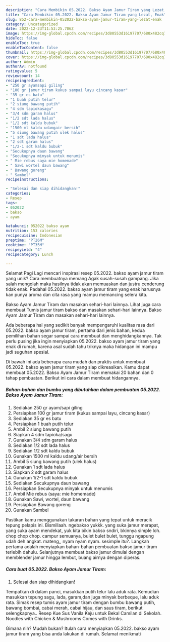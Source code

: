 ```yaml
---
description: "Cara Membikin 05.2022. Bakso Ayam Jamur Tiram yang Lezat, Enak"
title: "Cara Membikin 05.2022. Bakso Ayam Jamur Tiram yang Lezat, Enak"
slug: 852-cara-membikin-052022-bakso-ayam-jamur-tiram-yang-lezat-enak
category: Uncategorized
date: 2022-12-23T11:53:25.706Z
image: https://img-global.cpcdn.com/recipes/3d80553d16197707/680x482cq70/052022-bakso-ayam-jamur-tiram-foto-resep-utama.jpg
hideToc: false
enableToc: true
enableTocContent: false
thumbnail: https://img-global.cpcdn.com/recipes/3d80553d16197707/680x482cq70/052022-bakso-ayam-jamur-tiram-foto-resep-utama.jpg
cover: https://img-global.cpcdn.com/recipes/3d80553d16197707/680x482cq70/052022-bakso-ayam-jamur-tiram-foto-resep-utama.jpg
author: Admin
authorAv: notfound
ratingvalue: 5
reviewcount: 14
recipeingredient:
- "250 gr ayamsapi giling"
- "100 gr jamur tiram kukus sampai layu cincang kasar"
- "35 gr es batu"
- "1 buah putih telur"
- "2 siung bawang putih"
- "4 sdm tapiokasagu"
- "3/4 sdm garam halus"
- "1/2 sdt lada halus"
- "1/2 sdt kaldu bubuk"
- "1500 ml kaldu udangair bersih"
- "5 siung bawang putih ulek halus"
- "1 sdt lada halus"
- "2 sdt garam halus"
- "1/2-1 sdt kaldu bubuk"
- "Secukupnya daun bawang"
- "Secukupnya minyak untuk menumis"
- " Mie rebus saya mie homemade"
- " Sawi wortel daun bawang"
- " Bawang goreng"
- " Sambel"
recipeinstructions:

- "Selesai dan siap dihidangkan!"
categories:
- Resep
tags:
- 052022
- bakso
- ayam

katakunci: 052022 bakso ayam 
nutrition: 153 calories
recipecuisine: Indonesian
preptime: "PT26M"
cooktime: "PT35M"
recipeyield: "4"
recipecategory: Lunch

---
```



Selamat Pagi Lagi mencari inspirasi resep 05.2022. bakso ayam jamur tiram yang unik? Cara membuatnya memang Agak susah-susah gampang. Jika salah mengolah maka hasilnya tidak akan memuaskan dan justru cenderung tidak enak. Padahal 05.2022. bakso ayam jamur tiram yang enak harusnya kan punya aroma dan cita rasa yang mampu memancing selera kita.


Bakso Ayam Jamur Tiram dan masakan sehari-hari lainnya. Lihat juga cara membuat Tumis jamur tiram bakso dan masakan sehari-hari lainnya. Bakso Ayam Jamur Tiram dan masakan sehari-hari lainnya.

Ada beberapa hal yang sedikit banyak mempengaruhi kualitas rasa dari 05.2022. bakso ayam jamur tiram, pertama dari jenis bahan, kedua pemilihan bahan segar sampai cara membuat dan menghidangkannya. Tak perlu pusing jika ingin menyiapkan 05.2022. bakso ayam jamur tiram yang enak di rumah, karena asal sudah tahu triknya maka hidangan ini mampu jadi suguhan spesial.


Di bawah ini ada beberapa cara mudah dan praktis untuk membuat 05.2022. bakso ayam jamur tiram yang siap dikreasikan. Kamu dapat membuat 05.2022. Bakso Ayam Jamur Tiram memakai 20 bahan dan 0 tahap pembuatan. Berikut ini cara dalam membuat hidangannya.

<!--inarticleads1-->

##### Bahan-bahan dan bumbu yang dibutuhkan dalam pembuatan 05.2022. Bakso Ayam Jamur Tiram:

1. Sediakan 250 gr ayam/sapi giling
1. Persiapkan 100 gr jamur tiram (kukus sampai layu, cincang kasar)
1. Sediakan 35 gr es batu
1. Persiapkan 1 buah putih telur
1. Ambil 2 siung bawang putih
1. Siapkan 4 sdm tapioka/sagu
1. Gunakan 3/4 sdm garam halus
1. Sediakan 1/2 sdt lada halus
1. Sediakan 1/2 sdt kaldu bubuk
1. Gunakan 1500 ml kaldu udang/air bersih
1. Ambil 5 siung bawang putih (ulek halus)
1. Gunakan 1 sdt lada halus
1. Siapkan 2 sdt garam halus
1. Gunakan 1/2-1 sdt kaldu bubuk
1. Sediakan Secukupnya daun bawang
1. Persiapkan Secukupnya minyak untuk menumis
1. Ambil  Mie rebus (saya: mie homemade)
1. Gunakan  Sawi, wortel, daun bawang
1. Persiapkan  Bawang goreng
1. Gunakan  Sambel


Pastikan kamu menggunakan takaran bahan yang tepat untuk meracik tepung pelapis ini. Bismillaah. ngebakso yukkk. yang suka jamur merapat, yang suka ayam mendekat, yuk kita bikin bakso sndiri, bkinnya simple loh. chop chop chop. campur semuanya, bulet bulet bulet, tunggu ngapung udah deh angkat. mateng,, nyam nyam nyam. sesimple itu?. Langkah pertama adalah menyiapkan bahan-bahan pembuatan bakso jamur tiram terlebih dahulu. Selanjutnya membuat bakso jamur dimulai dengan memblender jamur hingga lembut, buang airnya dengan diperas. 

<!--inarticleads2-->

##### Cara buat 05.2022. Bakso Ayam Jamur Tiram:


1. Selesai dan siap dihidangkan!

Tempatkan di dalam panci, masukkan putih telur lalu aduk rata. Kemudian masukkan tepung sagu, lada, garam,dan juga minyak berbeque, lalu aduk rata. Simak resep tumis ayam jamur tiram dengan bumbu bawang putih, bawang bombai, cabai merah, cabai hijau, dan saus tiram, berikut selengkapnya.. Resep Kue Sus Vanila Keju untuk Bekal Camilan di Sekolah. Noodles with Chicken &amp; Mushrooms Comes with Drinks. 

Gimana nih? Mudah bukan? Itulah cara menyiapkan 05.2022. bakso ayam jamur tiram yang bisa anda lakukan di rumah. Selamat menikmati
